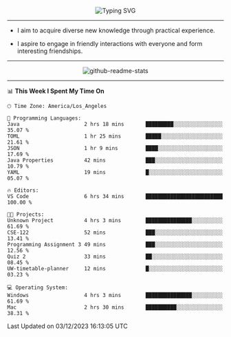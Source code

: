 <p align="center">
  <img src="https://readme-typing-svg.demolab.com?font=Fira+Code&weight=500&size=32&duration=2500&pause=1600&center=true&vCenter=true&random=false&width=1024&height=64&lines=Hi+there+%F0%9F%91%8B;I'm+delighted+you+could+make+it+here+%F0%9F%8E%89;I'm+Harry%2C+a+college+student+still+finding+my+way" alt="Typing SVG" />
</p>


---


- I aim to acquire diverse new knowledge through practical experience.

- I aspire to engage in friendly interactions with everyone and form interesting friendships.


---


<p align="center">
  <img src="https://github-readme-stats.vercel.app/api?username=Harry-Jing&show_icons=true" alt="github-readme-stats"/>
</p>


---

<!--START_SECTION:waka-->
📊 **This Week I Spent My Time On** 

```text
🕑︎ Time Zone: America/Los_Angeles

💬 Programming Languages: 
Java                     2 hrs 18 mins       █████████░░░░░░░░░░░░░░░░   35.07 % 
TOML                     1 hr 25 mins        █████░░░░░░░░░░░░░░░░░░░░   21.61 % 
JSON                     1 hr 9 mins         ████░░░░░░░░░░░░░░░░░░░░░   17.69 % 
Java Properties          42 mins             ███░░░░░░░░░░░░░░░░░░░░░░   10.79 % 
YAML                     19 mins             █░░░░░░░░░░░░░░░░░░░░░░░░   05.07 % 

🔥 Editors: 
VS Code                  6 hrs 34 mins       █████████████████████████   100.00 % 

🐱‍💻 Projects: 
Unknown Project          4 hrs 3 mins        ███████████████░░░░░░░░░░   61.69 % 
CSE-122                  52 mins             ███░░░░░░░░░░░░░░░░░░░░░░   13.41 % 
Programming Assignment 3 49 mins             ███░░░░░░░░░░░░░░░░░░░░░░   12.56 % 
Quiz 2                   33 mins             ██░░░░░░░░░░░░░░░░░░░░░░░   08.45 % 
UW-timetable-planner     12 mins             █░░░░░░░░░░░░░░░░░░░░░░░░   03.23 % 

💻 Operating System: 
Windows                  4 hrs 3 mins        ███████████████░░░░░░░░░░   61.69 % 
Mac                      2 hrs 30 mins       ██████████░░░░░░░░░░░░░░░   38.31 % 
```


 Last Updated on 03/12/2023 16:13:05 UTC
<!--END_SECTION:waka-->
